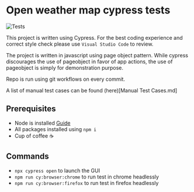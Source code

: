 # Open weather map cypress tests

![Tests](https://github.com/github/docs/actions/workflows/run-tests.yml/badge.svg)

This project is written using Cypress. For the best coding experience and correct style check please use `Visual Studio Code` to review.

The project is written in javascript using page object pattern. While cypress discourages the use of pageobject in favor of app actions, the use of pageobject is simply for demonstration purpose.

Repo is run using git workflows on every commit.

A list of manual test cases can be found (here)[Manual Test Cases.md]

## Prerequisites
- Node is installed [Guide](https://nodejs.org/en/download/package-manager/)
- All packages installed using `npm i`
- Cup of coffee ☕

## Commands
- `npx cypress open` to launch the GUI
- `npm run cy:browser:chrome` to run test in chrome headlessly
- `npm run cy:browser:firefox` to run test in firefox headlessly
